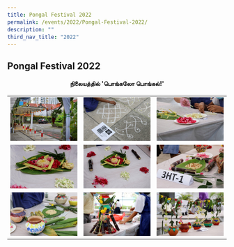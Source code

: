 ```yaml
---
title: Pongal Festival 2022
permalink: /events/2022/Pongal-Festival-2022/
description: ""
third_nav_title: "2022"
---
```

## Pongal Festival 2022

#### **<center>நிலையத்தில் 'பொங்கலோ பொங்கல்!'</center>**



|  | | |
| -------- | -------- | -------- |
|  ![](/images/Pongal1.jpeg)    |  ![](/images/Pongal2.jpeg)    |   ![](/images/Pongal3.jpeg)   |
|   ![](/images/Pongal4.jpeg)   |  ![](/images/Pongal5.jpeg)    |  ![](/images/Pongal6.jpeg)    |
|   ![](/images/Pongal7.jpeg)   |    ![](/images/Pongal8.jpeg)  |  ![](/images/Pongal9.jpeg)    |





